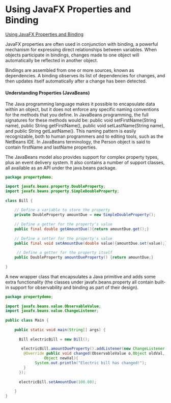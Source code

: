 # Using JavaFX Properties and Binding

[Using JavaFX Properties and Binding](http://docs.oracle.com/javafx/2/binding/jfxpub-binding.htm)

JavaFX properties are often used in conjunction with binding, a powerful mechanism for expressing direct relationships between variables. When objects participate in bindings, changes made to one object will automatically be reflected in another object.

Bindings are assembled from one or more sources, known as dependencies. A binding observes its list of dependencies for changes, and then updates itself automatically after a change has been detected.

#### Understanding Properties (JavaBeans)

The Java programming language makes it possible to encapsulate data within an object, but it does not enforce any specific naming conventions for the methods that you define.  In JavaBeans programming, the full signatures for these methods would be: public void setFirstName(String name), public String getFirstName(), public void setLastName(String name), and public String getLastName(). This naming pattern is easily recognizable, both to human programmers and to editing tools, such as the NetBeans IDE. In JavaBeans terminology, the Person object is said to contain firstName and lastName properties.

The JavaBeans model also provides support for complex property types, plus an event delivery system. It also contains a number of support classes, all available as an API under the java.beans package.

```java
package propertydemo;

import javafx.beans.property.DoubleProperty;
import javafx.beans.property.SimpleDoubleProperty;
 
class Bill {
 
    // Define a variable to store the property
    private DoubleProperty amountDue = new SimpleDoubleProperty();
 
    // Define a getter for the property's value
    public final double getAmountDue(){return amountDue.get();}
 
    // Define a setter for the property's value
    public final void setAmountDue(double value){amountDue.set(value);}
 
     // Define a getter for the property itself
    public DoubleProperty amountDueProperty() {return amountDue;}
 
}
```

A new wrapper class that encapsulates a Java primitive and adds some extra functionality (the classes under javafx.beans.property all contain built-in support for observability and binding as part of their design).

```java
package propertydemo;
 
import javafx.beans.value.ObservableValue;
import javafx.beans.value.ChangeListener;
 
public class Main {
 
    public static void main(String[] args) {
 
      Bill electricBill = new Bill();
 
       electricBill.amountDueProperty().addListener(new ChangeListener(){
        @Override public void changed(ObservableValue o,Object oldVal, 
                 Object newVal){
             System.out.println("Electric bill has changed!");
        }
      });
     
      electricBill.setAmountDue(100.00);
     
    }
}
```